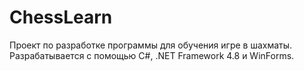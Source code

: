 # ChessLearn
Проект по разработке программы для обучения игре в шахматы.
Разрабатывается с помощью C#, .NET Framework 4.8 и WinForms.
